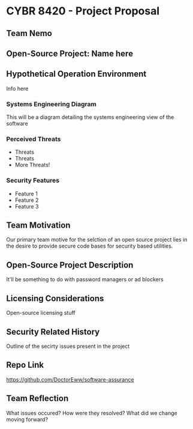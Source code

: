 # CYBR 8420 - Project Proposal
## Team Nemo

## Open-Source Project: Name here

## Hypothetical Operation Environment

Info here

### Systems Engineering Diagram

This will be a diagram detailing the systems engineering view of the software

### Perceived Threats

- Threats
- Threats
- More Threats!

### Security Features

- Feature 1
- Feature 2
- Feature 3

## Team Motivation

Our primary team motive for the selction of an open source project lies in the desire to provide secure code bases for security based utilities.

## Open-Source Project Description

It'll be something to do with password managers or ad blockers

## Licensing Considerations

Open-source licensing stuff

## Security Related History

Outline of the secirty issues present in the project

## Repo Link

https://github.com/DoctorEww/software-assurance

## Team Reflection

What issues occured? How were they resolved? What did we change moving forward?
